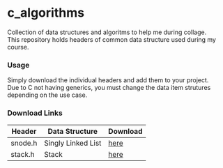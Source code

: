 # c_algorithms
Collection of data structures and algoritms to help me during collage.  
This repository holds headers of common data structure used during my course.

### Usage
Simply download the individual headers and add them to your project.  
Due to C not having generics, you must change the data item strutures depending on the use case.

### Download Links
| Header         | Data Structure     | Download                                                                                          |
|----------------|--------------------|---------------------------------------------------------------------------------------------------|
| snode.h        | Singly Linked List | [here](https://raw.githubusercontent.com/AregevDev/c_algorithms/main/include/linked_list/snode.h) |
| stack.h        | Stack              | [here](https://raw.githubusercontent.com/AregevDev/c_algorithms/main/include/stack/stack.h)       |